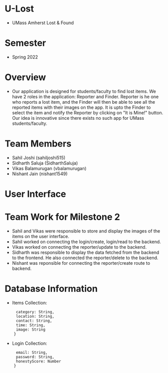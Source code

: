 # U-Lost

* UMass Amherst Lost & Found 

# Semester

* Spring 2022

# Overview

* Our application is designed for students/faculty to find lost items. We have 2 roles in the application: Reporter and Finder.
  Reporter is he one who reports a lost item, and the Finder will then be able to see all the reported items with their images on the app.
  It is upto the Finder to select the item and notify the Reporter by clicking on "It is Mine!" button. Our idea is innovative since there exists 
  no such app for UMass students/faculty.

# Team Members

* Sahil Joshi (sahiljoshi515)
* Sidharth Saluja (SidharthSaluja)
* Vikas Balamurugan (vbalamurugan)
* Nishant Jain (nishant1549)

# User Interface


# Team Work for Milestone 2

* Sahil and Vikas were responsible to store and display the images of the items on the user interface.
* Sahil worked on connecting the login/create, login/read to the backend.
* Vikas worked on connecting the reporter/update to the backend.
* Sidharth was responsible to display the data fetched from the backend to the frontend. He also connected the reporter/delete to the backend.
* Nishant was reponsible for connecting the reporter/create route to backend.

# Database Information

* Items Collection: 

```{ _id: Number,
     category: String,
     location: String,
     contact: String,
     time: String,
     image: String
    }
```

* Login Collection: 

```{ _id: String,
     email: String,
     password: String,
     honestyScore: Number
    }
```
